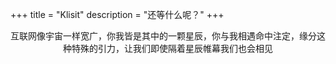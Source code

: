 +++
title = "Klisit"
description = "还等什么呢？"
+++

<p style="text-align:center">互联网像宇宙一样宽广，你我皆是其中的一颗星辰，你与我相遇命中注定，缘分这种特殊的引力，让我们即使隔着星辰帷幕我们也会相见</p>

<script>console.log('%c cest la vie','font-size:50px;font-family: Pastelheart;')</script>
